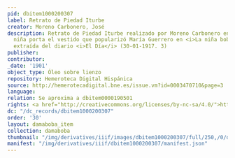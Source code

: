 ```yaml
---
pid: dbitem1000200307
label: Retrato de Piedad Iturbe
creator: Moreno Carbonero, José
description: Retrato de Piedad Iturbe realizado por Moreno Carbonero en el que la
  niña porta el vestido que popularizó María Guerrero en <i>La niña boba</i>. Imagen
  extraída del diario <i>El Día</i> (30-01-1917. 3)
publisher:
contributor:
_date: '1901'
object_type: Óleo sobre lienzo
repository: Hemeroteca Digital Hispánica
source: http://hemerotecadigital.bne.es/issue.vm?id=0003470710&page=3
language:
relation: Se aproxima a dbitem0000190501
rights: <a href="http://creativecommons.org/licenses/by-nc-sa/4.0/">http://creativecommons.org/licenses/by-nc-sa/4.0/</a>
dc: "/dc_records/dbitem1000200307"
order: '30'
layout: damaboba_item
collection: damaboba
thumbnail: "/img/derivatives/iiif/images/dbitem1000200307/full/250,/0/default.jpg"
manifest: "/img/derivatives/iiif/dbitem1000200307/manifest.json"
---
```

